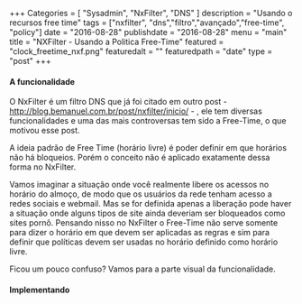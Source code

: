 +++
Categories = [
	"Sysadmin", 
	"NxFilter",
	"DNS"
]
description = "Usando o recursos free time"
tags = ["nxfilter", "dns","filtro","avançado","free-time", "policy"]
date = "2016-08-28"
publishdate = "2016-08-28"
menu = "main"
title = "NXFilter - Usando a Politica Free-Time"
featured = "clock_freetime_nxf.png"
featuredalt = ""
featuredpath = "date"
type = "post"
+++

#### A funcionalidade
O NxFilter é um filtro DNS que já foi citado em outro post - http://blog.bemanuel.com.br/post/nxfilter/inicio/ - , ele tem diversas funcionalidades e uma das mais controversas tem sido a Free-Time, o que motivou esse post.

A ideia padrão de Free Time (horário livre) é poder definir em que horários não há bloqueios. Porém o conceito não é aplicado exatamente dessa forma no NxFilter.

Vamos imaginar a situação onde você realmente libere os acessos no horário do almoço, de modo que os usuários da rede tenham acesso a redes sociais e webmail. Mas se for definida apenas a liberação pode haver a situação onde alguns tipos de site ainda deveriam ser bloqueados como sites pornô. Pensando nisso no NxFilter o Free-Time não serve somente para dizer o horário em que devem ser aplicadas as regras e sim para definir que políticas devem ser usadas no horário definido como horário livre.

Ficou um pouco confuso? Vamos para a parte visual da funcionalidade.

#### Implementando

